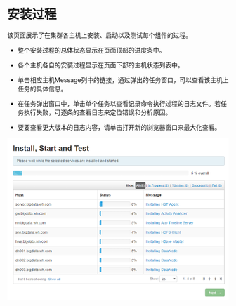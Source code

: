 # 安装过程

该页面展示了在集群各主机上安装、启动以及测试每个组件的过程。

* 整个安装过程的总体状态显示在页面顶部的进度条中。

* 各个主机各自的安装过程显示在页面下部的主机状态列表中。

* 单击相应主机Message列中的链接，通过弹出的任务窗口，可以查看该主机上任务的具体信息。

* 在任务弹出窗口中，单击单个任务以查看记录命令执行过程的日志文件。若任务执行失败，可逐条的查看日志来定位错误和分析原因。

* 要要查看更大版本的日志内容，请单击打开新的浏览器窗口来最大化查看。


![](/assets/4.12-install.png)

